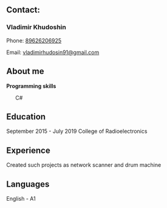 <!DOCTYPE html>
<html>
	<head>
		<meta charset="utf-8">
	</head>
	<body>
		<h2>Contact:</h2>
		<h3>Vladimir Khudoshin</h3>
		<p>Phone: <a href="tel: 89626206925">89626206925</a></p>
		<p>Email: <a href="mailto: vladimirhudosin91@gmail.com">vladimirhudosin91@gmail.com</a></p>
		<h2>About me</h2>
		<b>Programming skills</b>
		<ul type="none"> 
			<li>C#</li>
		</ul>
		<h2>Education</h2>
		September 2015 - July 2019 College of Radioelectronics
		<h2>Experience</h2>
		<p>Created such projects as network scanner and drum machine</p>
		<h2>Languages</h2>
		<p>English - A1</p>
	</body>
</html>

